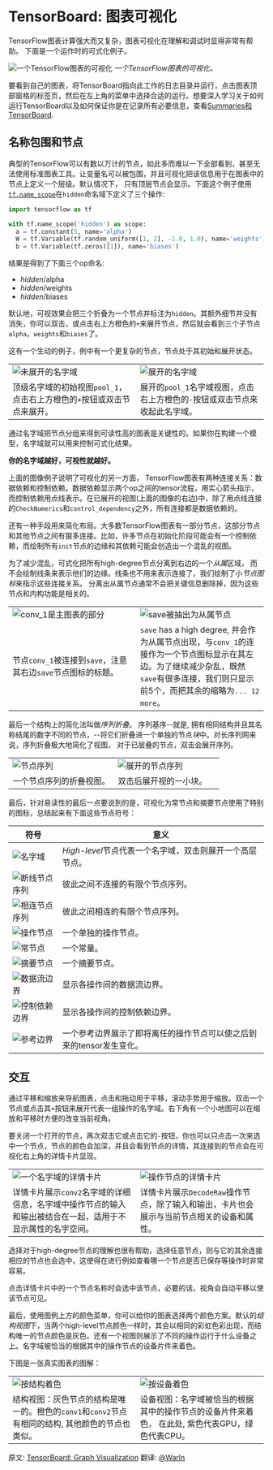 # TensorBoard: 图表可视化 <a class="md-anchor" id="AUTOGENERATED-tensorboard--graph-visualization"></a>

TensorFlow图表计算强大而又复杂，图表可视化在理解和调试时显得非常有帮助。 下面是一个运作时的可式化例子。

![一个TensorFlow图表的可视化](./graph_vis_animation.gif "一个TensorFlow图表的可视化")
*一个TensorFlow图表的可视化。*

要看到自己的图表，将TensorBoard指向此工作的日志目录并运行，点击图表顶部窗格的标签页，然后在左上角的菜单中选择合适的运行。想要深入学习关于如何运行TensorBoard以及如何保证你是在记录所有必要信息，查看[Summaries和TensorBoard](../../how_tos/summaries_and_tensorboard/index.md).

## 名称包围和节点 <a class="md-anchor" id="AUTOGENERATED-name-scoping-and-nodes"></a>

典型的TensorFlow可以有数以万计的节点，如此多而难以一下全部看到，甚至无法使用标准图表工具。让变量名可以被包围，并且可视化把该信息用于在图表中的节点上定义一个层级。默认情况下， 只有顶层节点会显示。下面这个例子使用[`tf.name_scope`](../../api_docs/python/framework.md#name_scope)在`hidden`命名域下定义了三个操作:

```python
import tensorflow as tf

with tf.name_scope('hidden') as scope:
  a = tf.constant(5, name='alpha')
  W = tf.Variable(tf.random_uniform([1, 2], -1.0, 1.0), name='weights')
  b = tf.Variable(tf.zeros([1]), name='biases')
```

结果是得到了下面三个op命名:

* *hidden*/alpha
* *hidden*/weights
* *hidden*/biases

默认地，可视效果会把三个折叠为一个节点并标注为`hidden`。其额外细节并没有消失，你可以双击，或点击右上方橙色的`+`来展开节点，然后就会看到三个子节点`alpha`，`weights`和`biases`了。

这有一个生动的例子，例中有一个更复杂的节点，节点处于其初始和展开状态。

<table width="100%;">
  <tr>
    <td style="width: 50%;">
      <img src="./pool1_collapsed.png" alt="未展开的名字域" title="未展开的名字域" />
    </td>
    <td style="width: 50%;">
      <img src="./pool1_expanded.png" alt="展开的名字域" title="展开的名字域" />
    </td>
  </tr>
  <tr>
    <td style="width: 50%;">
      顶级名字域的初始视图<code>pool_1</code>，点击右上方橙色的<code>+</code>按钮或双击节点来展开。
    </td>
    <td style="width: 50%;">
      展开的<code>pool_1</code>名字域视图，点击右上方橙色的<code>-</code>按钮或双击节点来收起此名字域。
    </td>
  </tr>
</table>

通过名字域把节点分组来得到可读性高的图表是关键性的。如果你在构建一个模型，名字域就可以用来控制可式化结果。

**你的名字域越好，可视性就越好。**

上面的图像例子说明了可视化的另一方面， TensorFlow图表有两种连接关系：数据依赖和控制依赖。数据依赖显示两个op之间的tensor流程，用实心箭头指示，而控制依赖用点线表示。在已展开的视图(上面的图像的右边)中，除了用点线连接的`CheckNumerics`和`control_dependency`之外，所有连接都是数据依赖的。

还有一种手段用来简化布局。大多数TensorFlow图表有一部分节点，这部分节点和其他节点之间有狠多连接。比如，许多节点在初始化阶段可能会有一个控制依赖，而绘制所有`init`节点的边缘和其依赖可能会创造出一个混乱的视图。

为了减少混乱，可式化把所有high-degree节点分离到右边的一个*从属*区域， 而不会绘制线条来表示他们的边缘。线条也不用来表示连接了，我们绘制了小*节点图标*来指示这些连接关系。
分离出从属节点通常不会把关键信息删除掉，因为这些节点和内构功能是相关的。

<table width="100%;">
  <tr>
    <td style="width: 50%;">
      <img src="./conv_1.png" alt="conv_1是主图表的部分" title="conv_1是主图表的部分" />
    </td>
    <td style="width: 50%;">
      <img src="./save.png" alt="save被抽出为从属节点" title="save被抽出为从属节点" />
    </td>
  </tr>
  <tr>
    <td style="width: 50%;">
      节点<code>conv_1</code>被连接到<code>save</code>，注意其右边<code>save</code>节点图标的标题。
    </td>
    <td style="width: 50%;">
      <code>save</code> has a high degree, 并会作为从属节点出现，与<code>conv_1</code>的连接作为一个节点图标显示在其左边。为了继续减少杂乱，既然<code>save</code>有很多连接，我们则只显示前5个，而把其余的缩略为<code>... 12 more</code>。
    </td>
  </tr>
</table>

最后一个结构上的简化法叫做*序列折叠*。 序列基序--就是, 拥有相同结构并且其名称结尾的数字不同的节点，--将它们折叠进一个单独的节点*块*中。对长序列网来说，序列折叠极大地简化了视图， 对于已层叠的节点，双击会展开序列。

<table width="100%;">
  <tr>
    <td style="width: 50%;">
      <img src="./series.png" alt="节点序列" title="节点序列" />
    </td>
    <td style="width: 50%;">
      <img src="./series_expanded.png" alt="展开的节点序列" title="展开的节点序列" />
    </td>
  </tr>
  <tr>
    <td style="width: 50%;">
      一个节点序列的折叠视图。
    </td>
    <td style="width: 50%;">
      双击后展开视的一小块。
    </td>
  </tr>
</table>

最后，针对易读性的最后一点要说到的是，可视化为常节点和摘要节点使用了特别的图标，总结起来有下面这些节点符号：

符号 | 意义
--- | ---
![名字域](./namespace_node.png "名字域") | *High-level*节点代表一个名字域，双击则展开一个高层节点。
![断线节点序列](./horizontal_stack.png "断线节点序列") | 彼此之间不连接的有限个节点序列。
![相连节点序列](./vertical_stack.png "相连节点序列") | 彼此之间相连的有限个节点序列。
![操作节点](./op_node.png "操作节点") | 一个单独的操作节点。
![常节点](./constant.png "常节点") | 一个常量。
![摘要节点](./summary.png "摘要节点") | 一个摘要节点。
![数据流边界](./dataflow_edge.png "数据流边界") | 显示各操作间的数据流边界。
![控制依赖边界](./control_edge.png "控制依赖边界") | 显示各操作间的控制依赖边界。
![参考边界](./reference_edge.png "参考边界") | 一个参考边界展示了即将离任的操作节点可以使之后到来的tensor发生变化。

## 交互 <a class="md-anchor" id="AUTOGENERATED-interaction"></a>

通过平移和缩放来导航图表，点击和拖动用于平移，滚动手势用于缩放。双击一个节点或点击其`+`按钮来展开代表一组操作的名字域。右下角有一个小地图可以在缩放和平移时方便的改变当前视角。

要关闭一个打开的节点，再次双击它或点击它的`-`按钮，你也可以只点击一次来选中一个节点，节点的颜色会加深，并且会看到节点的详情，其连接到的节点会在可视化右上角的详情卡片显现。

<table width="100%;">
  <tr>
    <td style="width: 50%;">
      <img src="./infocard.png" alt="一个名字域的详情卡片" title="一个名字域的详情卡片" />
    </td>
    <td style="width: 50%;">
      <img src="./infocard_op.png" alt="操作节点的详情卡片" title="操作节点的详情卡片" />
    </td>
  </tr>
  <tr>
    <td style="width: 50%;">
      详情卡片展示<code>conv2</code>名字域的详细信息，名字域中操作节点的输入和输出被结合在一起，适用于不显示属性的名字空间。
    </td>
    <td style="width: 50%;">
      详情卡片展示<code>DecodeRaw</code>操作节点，除了输入和输出，卡片也会展示与当前节点相关的设备和属性。
    </td>
  </tr>
</table>

选择对于high-degree节点的理解也很有帮助，选择任意节点，则与它的其余连接相应的节点也会选中，这使得在进行例如查看哪一个节点是否已保存等操作时非常容易。

点击详情卡片中的一个节点名称时会选中该节点，必要的话，视角会自动平移以使该节点可见。

最后，使用图例上方的颜色菜单，你可以给你的图表选择两个颜色方案。默认的*结构视图*下，当两个high-level节点颜色一样时，其会以相同的彩虹色彩出现，而结构唯一的节点颜色是灰色。还有一个视图则展示了不同的操作运行于什么设备之上。名字域被恰当的根据其中的操作节点的设备片件来着色。

下图是一张真实图表的图解：

<table width="100%;">
  <tr>
    <td style="width: 50%;">
      <img src="./colorby_structure.png" alt="按结构着色" title="按结构着色" />
    </td>
    <td style="width: 50%;">
      <img src="./colorby_device.png" alt="按设备着色" title="按设备着色" />
    </td>
  </tr>
  <tr>
    <td style="width: 50%;">
      结构视图：灰色节点的结构是唯一的。橙色的<code>conv1</code>和<code>conv2</code>节点有相同的结构, 其他颜色的节点也类似。
    </td>
    <td style="width: 50%;">
      设备视图：名字域被恰当的根据其中的操作节点的设备片件来着色， 在此处, 紫色代表GPU，绿色代表CPU。
    </td>
  </tr>
</table>

原文: [TensorBoard: Graph Visualization](http://tensorflow.org/how_tos/graph_viz/index.html#tensorboard-graph-visualization)
翻译: [@Warln](https://github.com/Warln)
